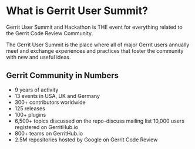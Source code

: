 # What is Gerrit User Summit?

Gerrit User Summit and Hackathon is THE event for everything related to the
Gerrit Code Review Community.

The Gerrit User Summit is the place where all of major Gerrit users annually
meet and exchange experiences and practices that foster the community with new
and useful ideas.

## Gerrit Community in Numbers

* 9 years of activity
* 13 events in USA, UK and Germany
* 300+ contributors worldwide
* 125 releases
* 100+ plugins
* 6,500+ topics discussed on the repo-discuss mailing list 10,000 users registered on GerritHub.io
* 800+ teams on GerritHub.io
* 2.5M repositories hosted by Google on Gerrit Code Review
